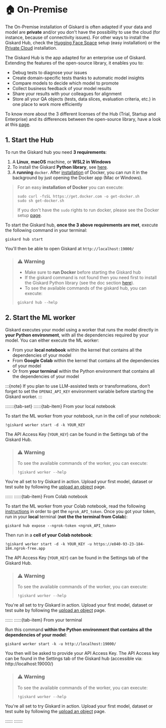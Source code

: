# 🏠 On-Premise

The On-Premise installation of Giskard is often adapted if your data and model are **private** and/or you don't have the possibility to use the cloud (for instance, because of connectivity issues). For other ways to install the Giskard Hub, check the [Hugging Face Space](../install_hfs/index.md) setup (easy installation) or the [Private Cloud](../install_on_prem/index.md) installation.

The Giskard Hub is the app adapted for an enterprise use of Giskard. Extending the features of the open-source library, it enables you to:

* Debug tests to diagnose your issues
* Create domain-specific tests thanks to automatic model insights
* Compare models to decide which model to promote
* Collect business feedback of your model results
* Share your results with your colleagues for alignment
* Store all your QA objects (tests, data slices, evaluation criteria, etc.) in one place to work more efficiently

To know more about the 3 different licenses of the Hub (Trial, Startup and Enterprise) and its differences between the open-source library, have a look at this [page](https://www.giskard.ai/pricing).

## 1. Start the Hub

To run the Giskard hub you need **3 requirements**:

1. A **Linux**, **macOS** machine, or **WSL2 in Windows**
2. To install the Giskard **Python library**, see [here](../../open_source/installation_library/index.md).
3. A **running** ``docker``. After [installation](https://docs.docker.com/engine/install/debian/) of Docker, you can run it in the background by just opening the Docker app (Mac or Windows). 

> For an easy **installation of Docker** you can execute:
> ```
> sudo curl -fsSL https://get.docker.com -o get-docker.sh
> sudo sh get-docker.sh
> ```
> If you don't have the `sudo` rights to run docker, please see the Docker setup [page](https://docs.docker.com/engine/install/linux-postinstall/).



To start the Giskard hub, **once the 3 above requirements are met**, execute the following command in your terminal:

```
giskard hub start
```

You'll then be able to open Giskard at `http://localhost:19000/`

> ### ⚠️ Warning
> - Make sure to **run Docker** before starting the Giskard hub
> - If the giskard command is not found then you need first to install the Giskard Python library (see the doc section [here](../../open_source/installation_library/index.md)).
> - To see the available commands of the giskard hub, you can execute:
> ```
> giskard hub --help
> ```


## 2. Start the ML worker

Giskard executes your model using a worker that runs the model directly in **your Python environment**, with all the dependencies required by your model. You can either execute the ML worker:

- From your **local notebook** within the kernel that contains all the dependencies of your model
- From **Google Colab** within the kernel that contains all the dependencies of your model
- Or from **your terminal** within the Python environment that contains all the dependencies of your model

:::{note}
If you plan to use LLM-assisted tests or transformations, don’t forget to set the ``OPENAI_API_KEY`` environment
variable before starting the Giskard worker.
:::

:::::::{tab-set}
::::::{tab-item} From your local notebook

To start the ML worker from your notebook, run in the cell of your notebook:

```
!giskard worker start -d -k YOUR_KEY
```

The API Access Key (`YOUR_KEY`) can be found in the Settings tab of the Giskard Hub.


> ### ⚠️ Warning
> To see the available commands of the worker, you can execute:
>```
>!giskard worker --help
>```

You're all set to try Giskard in action. Upload your first model, dataset or test suite by following the [upload an object](../upload/index.html) page.

::::::
::::::{tab-item} From Colab notebook

To start the ML worker from your Colab notebook, read the following [instructions](https://docs.giskard.ai/en/latest/cli/ngrok/index.html) in order to get the
`ngrok_API_token`. Once you got your token, run in your **local** terminal (**not the the terminal from Colab**):

```
giskard hub expose --ngrok-token <ngrok_API_token>
```

Then run in a **cell of your Colab notebook**:

```
!giskard worker start -d -k YOUR_KEY -u https://e840-93-23-184-184.ngrok-free.app
```

The API Access Key (`YOUR_KEY`) can be found in the Settings tab of the Giskard Hub.

> ### ⚠️ Warning
> To see the available commands of the worker, you can execute:
>```
>!giskard worker --help
>```

You're all set to try Giskard in action. Upload your first model, dataset or test suite by following the [upload an object](../upload/index.html) page.

::::::
::::::{tab-item} From your terminal

Run this command **within the Python environment that contains all the dependencies of your model**:

```
giskard worker start -k -u http://localhost:19000/
```

You then will be asked to provide your API Access Key. The API Access key can be found in the Settings tab of the Giskard hub (accessible via: http://localhost:19000/)

> ### ⚠️ Warning
> To see the available commands of the worker, you can execute:
>```
>!giskard worker --help
>```

You're all set to try Giskard in action. Upload your first model, dataset or test suite by following the [upload an object](../upload/index.html) page.

::::::
:::::::